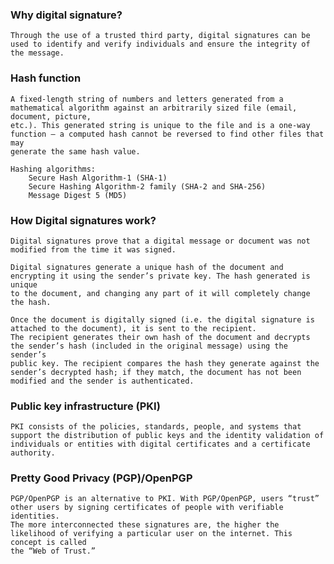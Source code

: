 ### Why digital signature?
	Through the use of a trusted third party, digital signatures can be used to identify and verify individuals and ensure the integrity of the message.

### Hash function
	A fixed-length string of numbers and letters generated from a mathematical algorithm against an arbitrarily sized file (email, document, picture, 
	etc.). This generated string is unique to the file and is a one-way function — a computed hash cannot be reversed to find other files that may 
	generate the same hash value. 
	
	Hashing algorithms: 
		Secure Hash Algorithm-1 (SHA-1)
		Secure Hashing Algorithm-2 family (SHA-2 and SHA-256)
		Message Digest 5 (MD5)

### How Digital signatures work?
	Digital signatures prove that a digital message or document was not modified from the time it was signed.
	
	Digital signatures generate a unique hash of the document and encrypting it using the sender’s private key. The hash generated is unique 
	to the document, and changing any part of it will completely change the hash.
	
	Once the document is digitally signed (i.e. the digital signature is attached to the document), it is sent to the recipient. 
	The recipient generates their own hash of the document and decrypts the sender’s hash (included in the original message) using the sender’s
	public key. The recipient compares the hash they generate against the sender’s decrypted hash; if they match, the document has not been 
	modified and the sender is authenticated.

### Public key infrastructure (PKI)
	PKI consists of the policies, standards, people, and systems that support the distribution of public keys and the identity validation of 
	individuals or entities with digital certificates and a certificate authority.

### Pretty Good Privacy (PGP)/OpenPGP
	PGP/OpenPGP is an alternative to PKI. With PGP/OpenPGP, users “trust” other users by signing certificates of people with verifiable identities.
	The more interconnected these signatures are, the higher the likelihood of verifying a particular user on the internet. This concept is called 
	the “Web of Trust.”
	
